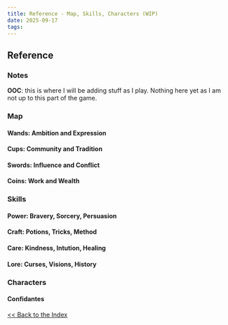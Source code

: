 ```yaml
---
title: Reference - Map, Skills, Characters (WIP)
date: 2025-09-17
tags:  
---
```


<div class="textbox">

## Reference

### Notes
<strong>OOC</strong>: this is where I will be adding stuff as I play. Nothing here yet as I am not up to this part of the game. 


### Map 

#### Wands: Ambition and Expression

#### Cups: Community and Tradition 

#### Swords: Influence and Conflict

#### Coins: Work and Wealth


</div>

<div class="textbox">

### Skills 

#### Power: Bravery, Sorcery, Persuasion 

#### Craft: Potions, Tricks, Method

#### Care: Kindness, Intution, Healing

#### Lore: Curses, Visions, History

</div>

<div class="textbox">

### Characters 

#### Confidantes


</div>
<div class="back"><a href="index.html"><< Back to the Index</a></div>
 